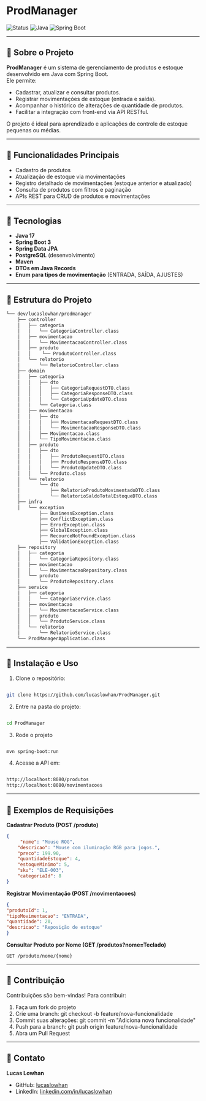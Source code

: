 # ProdManager

![Status](https://img.shields.io/badge/status-em%20desenvolvimento-yellow)
![Java](https://img.shields.io/badge/java-21-brightgreen)
![Spring Boot](https://img.shields.io/badge/springboot-3.5.4-blue)

---

## 🔹 Sobre o Projeto
**ProdManager** é um sistema de gerenciamento de produtos e estoque desenvolvido em Java com Spring Boot.  
Ele permite:

- Cadastrar, atualizar e consultar produtos.
- Registrar movimentações de estoque (entrada e saída).
- Acompanhar o histórico de alterações de quantidade de produtos.
- Facilitar a integração com front-end via API RESTful.

O projeto é ideal para aprendizado e aplicações de controle de estoque pequenas ou médias.

---

## 🔹 Funcionalidades Principais

- Cadastro de produtos
- Atualização de estoque via movimentações
- Registro detalhado de movimentações (estoque anterior e atualizado)
- Consulta de produtos com filtros e paginação
- APIs REST para CRUD de produtos e movimentações

---

## 🔹 Tecnologias

- **Java 17**
- **Spring Boot 3**
- **Spring Data JPA**
- **PostgreSQL** (desenvolvimento)
- **Maven**
- **DTOs em Java Records**
- **Enum para tipos de movimentação** (ENTRADA, SAÍDA, AJUSTES)

---

## 🔹 Estrutura do Projeto

``` bash
└── dev/lucaslowhan/prodmanager
    ├── controller
    │   ├── categoria
    │   │   └── CategoriaController.class
    │   ├── movimentacao
    │   │   └── MovimentacaoController.class
    │   ├── produto
    │   │    └── ProdutoController.class
    │   └── relatorio
    │       └── RelatorioController.class
    ├── domain
    │   ├── categoria
    │   │   ├── dto
    │   │   │   ├── CategoriaRequestDTO.class
    │   │   │   ├── CategoriaResponseDTO.class
    │   │   │   └── CategoriaUpdateDTO.class
    │   │   └── Categoria.class
    │   ├── movimentacao
    │   │   ├── dto
    │   │   │   ├── MovimentacaoRequestDTO.class
    │   │   │   └── MovimentacaoResponseDTO.class
    │   │   ├── Movimentacao.class
    │   │   └── TipoMovimentacao.class
    │   ├── produto
    │   │   ├── dto
    │   │   │   ├── ProdutoRequestDTO.class
    │   │   │   ├── ProdutoResponseDTO.class
    │   │   │   └── ProdutoUpdateDTO.class
    │   │   └── Produto.class
    │   └── relatorio
    │       └── dto
    │           ├── RelatorioProdutoMovimentadoDTO.class
    │           └── RelatorioSaldoTotalEstoqueDTO.class
    ├── infra 
    │   └── exception
            ├── BusinessException.class
            ├── ConflictException.class
            ├── ErrorException.class
            ├── GlobalException.class
            ├── RecourceNotFoundException.class
            ├── ValidationException.class
    ├── repository
    │   ├── categoria
    │   │   └── CategoriaRepository.class
    │   ├── movimentacao
    │   │   └── MovimentacaoRepository.class
    │   └── produto
    │       └── ProdutoRepository.class
    ├── service
    │   ├── categoria
    │   │   └── CategoriaService.class
    │   ├── movimentacao
    │   │   └── MovimentacaoService.class
    │   ├── produto
    │   │   └── ProdutoService.class
    │   └── relatorio
    │       └── RelatorioService.class
    └── ProdManagerApplication.class
```

---

## 🔹 Instalação e Uso

1. Clone o repositório:
```bash

git clone https://github.com/lucaslowhan/ProdManager.git
```
2. Entre na pasta do projeto:
```bash

cd ProdManager
```
3. Rode o projeto
```bash

mvn spring-boot:run
```
4. Acesse a API em:
```bash

http://localhost:8080/produtos
http://localhost:8080/movimentacoes
```
---
## 🔹 Exemplos de Requisições

**Cadastrar Produto (POST /produto)**
```json
{
     "nome": "Mouse ROG",
    "descricao": "Mouse com iluminação RGB para jogos.",
    "preco": 199.90,
    "quantidadeEstoque": 4,
    "estoqueMinimo": 5,
    "sku": "ELE-003",
    "categoriaId": 8
}
```

**Registrar Movimentação (POST /movimentacoes)**
```json
{
"produtoId": 1,
"tipoMovimentacao": "ENTRADA",
"quantidade": 20,
"descricao": "Reposição de estoque"
}
```

**Consultar Produto por Nome (GET /produtos?nome=Teclado)**
```http request
GET /produto/nome/{nome}

```
---
## 🔹 Contribuição ##

Contribuições são bem-vindas!
Para contribuir:

1. Faça um fork do projeto
2. Crie uma branch: git checkout -b feature/nova-funcionalidade
3. Commit suas alterações: git commit -m "Adiciona nova funcionalidade"
4. Push para a branch: git push origin feature/nova-funcionalidade
5. Abra um Pull Request

---

## 🔹 Contato

**Lucas Lowhan**
- GitHub: [lucaslowhan](https://github.com/lucaslowhan)
- LinkedIn: [linkedin.com/in/lucaslowhan](https://www.linkedin.com/in/lucaslowhan)